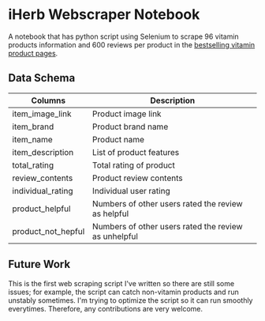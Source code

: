 # iHerb Webscraper Notebook

A notebook that has python script using Selenium to scrape 96 vitamin products information and 600 reviews per product in the [bestselling vitamin product pages](https://ca.iherb.com/c/Vitamins?sr=2&noi=48&p=1).

## Data Schema

|    Columns        |  Description                                        |
|-------------------|-----------------------------------------------------|
|item_image_link    | Product image link                                  |   
|item_brand         | Product brand name                                  |   
|item_name          | Product name                                        |
|item_description   | List of product features                            |
|total_rating       | Total rating of product                             |
|review_contents    | Product review contents                             |
|individual_rating  | Individual user rating                              |
|product_helpful    | Numbers of other users rated the review as helpful  |
|product_not_hepful | Numbers of other users rated the review as unhelpful|

## Future Work

This is the first web scraping script I've written so there are still some issues; for example, the script can catch non-vitamin products and run unstably sometimes. I'm trying to optimize the script so it can run smoothly everytimes. Therefore, any contributions are very welcome.

